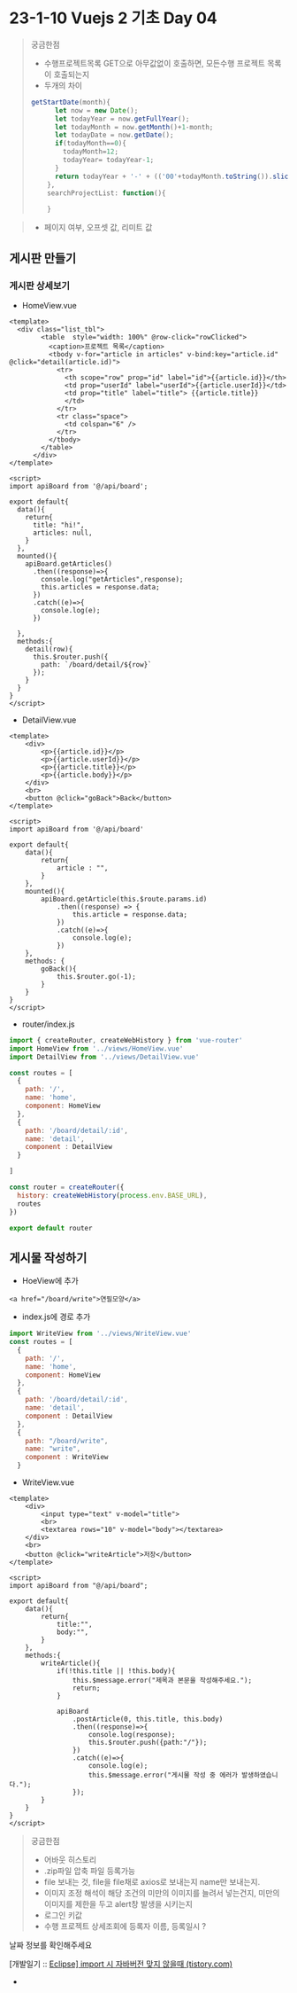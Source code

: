 # 23-1-10 Vuejs 2 기초 Day 04

> 궁금한점
>
> - 수행프로젝트목록 GET으로 아무값없이 호출하면, 모든수행 프로젝트 목록이 호출되는지
> - 두개의 차이
>
> ```javascript
> getStartDate(month){
>       let now = new Date();
>       let todayYear = now.getFullYear();
>       let todayMonth = now.getMonth()+1-month;
>       let todayDate = now.getDate();
>       if(todayMonth==0){
>         todayMonth=12;
>         todayYear= todayYear-1;
>       }
>       return todayYear + '-' + (('00'+todayMonth.toString()).slice(-2)) + '-' + (('00'+todayDate.toString()).slice(-2));
>     },
>     searchProjectList: function(){
>       
>     }
> ```

> - 페이지 여부, 오프셋 값, 리미트 값

## 게시판 만들기

### 게시판 상세보기

- HomeView.vue

```vue
<template>
  <div class="list_tbl">
        <table  style="width: 100%" @row-click="rowClicked">
          <caption>프로젝트 목록</caption>
          <tbody v-for="article in articles" v-bind:key="article.id" @click="detail(article.id)">
            <tr>
              <th scope="row" prop="id" label="id">{{article.id}}</th>
              <td prop="userId" label="userId">{{article.userId}}</td>
              <td prop="title" label="title"> {{article.title}}
              </td>
            </tr>
            <tr class="space">
              <td colspan="6" />
            </tr>
          </tbody>
        </table>
      </div>
</template>

<script>
import apiBoard from '@/api/board';

export default{
  data(){
    return{
      title: "hi!",
      articles: null,
    }
  },
  mounted(){
    apiBoard.getArticles()
      .then((response)=>{
        console.log("getArticles",response);
        this.articles = response.data;
      })
      .catch((e)=>{
        console.log(e);
      })
    
  },
  methods:{
    detail(row){
      this.$router.push({
        path: `/board/detail/${row}`
      });
    }
  }
}
</script>
```

- DetailView.vue

```vue
<template>
    <div>
        <p>{{article.id}}</p>
        <p>{{article.userId}}</p>
        <p>{{article.title}}</p>
        <p>{{article.body}}</p>
    </div>
    <br>
    <button @click="goBack">Back</button>
</template>

<script>
import apiBoard from '@/api/board'

export default{
    data(){
        return{
            article : "",
        }
    },
    mounted(){
        apiBoard.getArticle(this.$route.params.id)
            .then((response) => {
                this.article = response.data;
            })
            .catch((e)=>{
                console.log(e);
            })
    },
    methods: {
        goBack(){
            this.$router.go(-1);
        }
    }
}
</script>
```

- router/index.js

```js
import { createRouter, createWebHistory } from 'vue-router'
import HomeView from '../views/HomeView.vue'
import DetailView from '../views/DetailView.vue'

const routes = [
  {
    path: '/',
    name: 'home',
    component: HomeView
  },
  {
    path: '/board/detail/:id',
    name: 'detail',
    component : DetailView
  }

]

const router = createRouter({
  history: createWebHistory(process.env.BASE_URL),
  routes
})

export default router
```

## 게시물 작성하기

- HoeView에 추가

```vue
<a href="/board/write">연필모양</a>
```

- index.js에 경로 추가

```js
import WriteView from '../views/WriteView.vue'
const routes = [
  {
    path: '/',
    name: 'home',
    component: HomeView
  },
  {
    path: '/board/detail/:id',
    name: 'detail',
    component : DetailView
  },
  {
    path: "/board/write",
    name: "write",
    component : WriteView
  }
```

- WriteView.vue

```vue
<template>
    <div>
        <input type="text" v-model="title">
        <br>
        <textarea rows="10" v-model="body"></textarea>
    </div>
    <br>
    <button @click="writeArticle">저장</button>
</template>

<script>
import apiBoard from "@/api/board";

export default{
    data(){
        return{
            title:"",
            body:"",
        }
    },
    methods:{
        writeArticle(){
            if(!this.title || !this.body){
                this.$message.error("제목과 본문을 작성해주세요.");
                return;
            }

            apiBoard
                .postArticle(0, this.title, this.body)
                .then((response)=>{
                    console.log(response);
                    this.$router.push({path:"/"});
                })
                .catch((e)=>{
                    console.log(e);
                    this.$message.error("게시물 작성 중 에러가 발생하였습니다.");
                });
        }
    }
}
</script>

```

> 궁금한점
>
> - 어바웃 히스토리
> - .zip파일 압축 파일 등록가능
> - file 보내는 것, file을 file채로 axios로 보내는지 name만 보내는지.
> - 이미지 조정 해석이 해당 조건의 미만의 이미지를 늘려서 넣는건지, 미만의 이미지를 제한을 두고 alert창 발생을 시키는지
> - 로그인 키값
> - 수행 프로젝트 상세조회에 등록자 이름, 등록일시 ?

날짜 정보를 확인해주세요

[개발일기 :: [Eclipse\] import 시 자바버전 맞지 않을때 (tistory.com)](https://dnrdl2001.tistory.com/3)

- 
